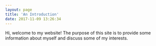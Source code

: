 ```yaml
---
layout: page
title: 'An Introduction'
date: 2017-11-09 13:26:34
---
```


Hi, welcome to my website! The purpose of this site is to provide some information about myself and discuss some of my interests.
